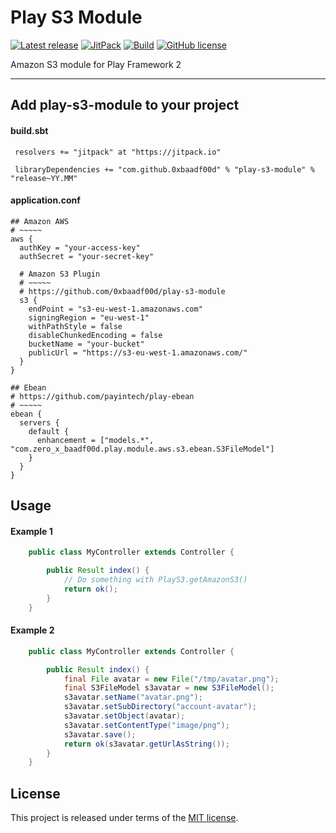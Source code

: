 # Play S3 Module


[![Latest release](https://img.shields.io/badge/latest_release-17.11-orange.svg)](https://github.com/0xbaadf00d/play-s3-module/releases)
[![JitPack](https://jitpack.io/v/0xbaadf00d/play-s3-module.svg)](https://jitpack.io/#0xbaadf00d/play-s3-module)
[![Build](https://img.shields.io/travis-ci/0xbaadf00d/play-s3-module.svg?branch=master&style=flat)](https://travis-ci.org/0xbaadf00d/play-s3-module)
[![GitHub license](https://img.shields.io/badge/license-MIT-blue.svg)](https://raw.githubusercontent.com/0xbaadf00d/play-s3-module/master/LICENSE)

Amazon S3 module for Play Framework 2
*****

## Add play-s3-module to your project

#### build.sbt

     resolvers += "jitpack" at "https://jitpack.io"

     libraryDependencies += "com.github.0xbaadf00d" % "play-s3-module" % "release~YY.MM"

#### application.conf

    ## Amazon AWS
    # ~~~~~
    aws {
      authKey = "your-access-key"
      authSecret = "your-secret-key"
      
      # Amazon S3 Plugin
      # ~~~~~
      # https://github.com/0xbaadf00d/play-s3-module
      s3 {
        endPoint = "s3-eu-west-1.amazonaws.com"
        signingRegion = "eu-west-1"
        withPathStyle = false
        disableChunkedEncoding = false
        bucketName = "your-bucket"
        publicUrl = "https://s3-eu-west-1.amazonaws.com/"
      }
    }

    ## Ebean
    # https://github.com/payintech/play-ebean
    # ~~~~~
    ebean {
      servers {
        default {
          enhancement = ["models.*", "com.zero_x_baadf00d.play.module.aws.s3.ebean.S3FileModel"]
        }
      }
    }




## Usage

#### Example 1

```java
    public class MyController extends Controller {

        public Result index() {
            // Do something with PlayS3.getAmazonS3()
            return ok();
        }
    }
```


#### Example 2

```java
    public class MyController extends Controller {

        public Result index() {
            final File avatar = new File("/tmp/avatar.png");
            final S3FileModel s3avatar = new S3FileModel();
            s3avatar.setName("avatar.png");
            s3avatar.setSubDirectory("account-avatar");
            s3avatar.setObject(avatar);
            s3avatar.setContentType("image/png");
            s3avatar.save();
            return ok(s3avatar.getUrlAsString());
        }
    }
```



## License
This project is released under terms of the [MIT license](https://raw.githubusercontent.com/0xbaadf00d/play-s3-module/master/LICENSE).
